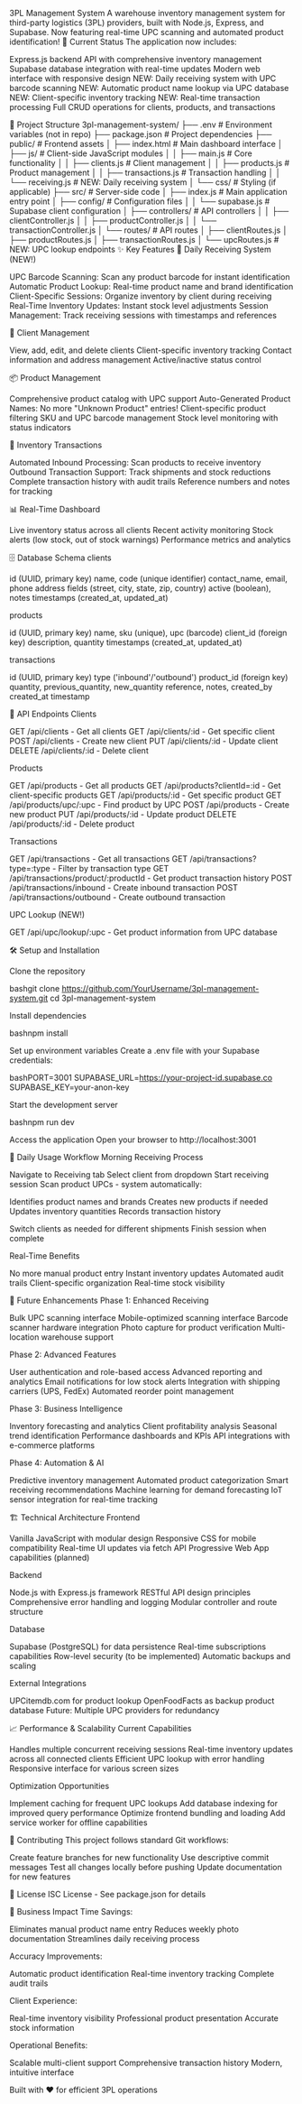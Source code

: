 3PL Management System
A warehouse inventory management system for third-party logistics (3PL) providers, built with Node.js, Express, and Supabase. Now featuring real-time UPC scanning and automated product identification!
🚀 Current Status
The application now includes:

Express.js backend API with comprehensive inventory management
Supabase database integration with real-time updates
Modern web interface with responsive design
NEW: Daily receiving system with UPC barcode scanning
NEW: Automatic product name lookup via UPC database
NEW: Client-specific inventory tracking
NEW: Real-time transaction processing
Full CRUD operations for clients, products, and transactions

📁 Project Structure
3pl-management-system/
├── .env                  # Environment variables (not in repo)
├── package.json          # Project dependencies
├── public/               # Frontend assets
│   ├── index.html        # Main dashboard interface
│   ├── js/               # Client-side JavaScript modules
│   │   ├── main.js       # Core functionality
│   │   ├── clients.js    # Client management
│   │   ├── products.js   # Product management
│   │   ├── transactions.js # Transaction handling
│   │   └── receiving.js  # NEW: Daily receiving system
│   └── css/              # Styling (if applicable)
├── src/                  # Server-side code
│   ├── index.js          # Main application entry point
│   ├── config/           # Configuration files
│   │   └── supabase.js   # Supabase client configuration
│   ├── controllers/      # API controllers
│   │   ├── clientController.js
│   │   ├── productController.js
│   │   └── transactionController.js
│   └── routes/           # API routes
│       ├── clientRoutes.js
│       ├── productRoutes.js
│       ├── transactionRoutes.js
│       └── upcRoutes.js  # NEW: UPC lookup endpoints
✨ Key Features
📱 Daily Receiving System (NEW!)

UPC Barcode Scanning: Scan any product barcode for instant identification
Automatic Product Lookup: Real-time product name and brand identification
Client-Specific Sessions: Organize inventory by client during receiving
Real-Time Inventory Updates: Instant stock level adjustments
Session Management: Track receiving sessions with timestamps and references

👥 Client Management

View, add, edit, and delete clients
Client-specific inventory tracking
Contact information and address management
Active/inactive status control

📦 Product Management

Comprehensive product catalog with UPC support
Auto-Generated Product Names: No more "Unknown Product" entries!
Client-specific product filtering
SKU and UPC barcode management
Stock level monitoring with status indicators

🔄 Inventory Transactions

Automated Inbound Processing: Scan products to receive inventory
Outbound Transaction Support: Track shipments and stock reductions
Complete transaction history with audit trails
Reference numbers and notes for tracking

📊 Real-Time Dashboard

Live inventory status across all clients
Recent activity monitoring
Stock alerts (low stock, out of stock warnings)
Performance metrics and analytics

🗄️ Database Schema
clients

id (UUID, primary key)
name, code (unique identifier)
contact_name, email, phone
address fields (street, city, state, zip, country)
active (boolean), notes
timestamps (created_at, updated_at)

products

id (UUID, primary key)
name, sku (unique), upc (barcode)
client_id (foreign key)
description, quantity
timestamps (created_at, updated_at)

transactions

id (UUID, primary key)
type ('inbound'/'outbound')
product_id (foreign key)
quantity, previous_quantity, new_quantity
reference, notes, created_by
created_at timestamp

🔌 API Endpoints
Clients

GET /api/clients - Get all clients
GET /api/clients/:id - Get specific client
POST /api/clients - Create new client
PUT /api/clients/:id - Update client
DELETE /api/clients/:id - Delete client

Products

GET /api/products - Get all products
GET /api/products?clientId=:id - Get client-specific products
GET /api/products/:id - Get specific product
GET /api/products/upc/:upc - Find product by UPC
POST /api/products - Create new product
PUT /api/products/:id - Update product
DELETE /api/products/:id - Delete product

Transactions

GET /api/transactions - Get all transactions
GET /api/transactions?type=:type - Filter by transaction type
GET /api/transactions/product/:productId - Get product transaction history
POST /api/transactions/inbound - Create inbound transaction
POST /api/transactions/outbound - Create outbound transaction

UPC Lookup (NEW!)

GET /api/upc/lookup/:upc - Get product information from UPC database

🛠️ Setup and Installation

Clone the repository

bashgit clone https://github.com/YourUsername/3pl-management-system.git
cd 3pl-management-system

Install dependencies

bashnpm install

Set up environment variables
Create a .env file with your Supabase credentials:

bashPORT=3001
SUPABASE_URL=https://your-project-id.supabase.co
SUPABASE_KEY=your-anon-key

Start the development server

bashnpm run dev

Access the application
Open your browser to http://localhost:3001

🚀 Daily Usage Workflow
Morning Receiving Process

Navigate to Receiving tab
Select client from dropdown
Start receiving session
Scan product UPCs - system automatically:

Identifies product names and brands
Creates new products if needed
Updates inventory quantities
Records transaction history


Switch clients as needed for different shipments
Finish session when complete

Real-Time Benefits

No more manual product entry
Instant inventory updates
Automated audit trails
Client-specific organization
Real-time stock visibility

🔮 Future Enhancements
Phase 1: Enhanced Receiving

 Bulk UPC scanning interface
 Mobile-optimized scanning interface
 Barcode scanner hardware integration
 Photo capture for product verification
 Multi-location warehouse support

Phase 2: Advanced Features

 User authentication and role-based access
 Advanced reporting and analytics
 Email notifications for low stock alerts
 Integration with shipping carriers (UPS, FedEx)
 Automated reorder point management

Phase 3: Business Intelligence

 Inventory forecasting and analytics
 Client profitability analysis
 Seasonal trend identification
 Performance dashboards and KPIs
 API integrations with e-commerce platforms

Phase 4: Automation & AI

 Predictive inventory management
 Automated product categorization
 Smart receiving recommendations
 Machine learning for demand forecasting
 IoT sensor integration for real-time tracking

🏗️ Technical Architecture
Frontend

Vanilla JavaScript with modular design
Responsive CSS for mobile compatibility
Real-time UI updates via fetch API
Progressive Web App capabilities (planned)

Backend

Node.js with Express.js framework
RESTful API design principles
Comprehensive error handling and logging
Modular controller and route structure

Database

Supabase (PostgreSQL) for data persistence
Real-time subscriptions capabilities
Row-level security (to be implemented)
Automatic backups and scaling

External Integrations

UPCitemdb.com for product lookup
OpenFoodFacts as backup product database
Future: Multiple UPC providers for redundancy

📈 Performance & Scalability
Current Capabilities

Handles multiple concurrent receiving sessions
Real-time inventory updates across all connected clients
Efficient UPC lookup with error handling
Responsive interface for various screen sizes

Optimization Opportunities

Implement caching for frequent UPC lookups
Add database indexing for improved query performance
Optimize frontend bundling and loading
Add service worker for offline capabilities

🤝 Contributing
This project follows standard Git workflows:

Create feature branches for new functionality
Use descriptive commit messages
Test all changes locally before pushing
Update documentation for new features

📄 License
ISC License - See package.json for details

🎯 Business Impact
Time Savings:

Eliminates manual product name entry
Reduces weekly photo documentation
Streamlines daily receiving process

Accuracy Improvements:

Automatic product identification
Real-time inventory tracking
Complete audit trails

Client Experience:

Real-time inventory visibility
Professional product presentation
Accurate stock information

Operational Benefits:

Scalable multi-client support
Comprehensive transaction history
Modern, intuitive interface


Built with ❤️ for efficient 3PL operations

